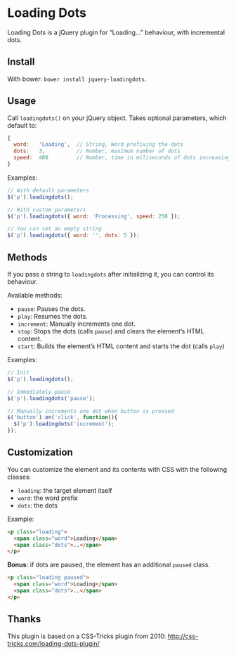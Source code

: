 # Loading Dots

Loading Dots is a jQuery plugin for “Loading...” behaviour, with incremental dots.

## Install

With bower: `bower install jquery-loadingdots`.

## Usage

Call `loadingdots()` on your jQuery object. Takes optional parameters, which default to:
```javascript
{
  word:   'Loading',  // String, Word prefixing the dots
  dots:   3,          // Number, maximum number of dots
  speed:  400         // Number, time in miliseconds of dots increasing interval
}
```

Examples:

```javascript
// With default parameters
$('p').loadingdots();

// With custom parameters
$('p').loadingdots({ word: 'Processing', speed: 250 });

// You can set an empty string
$('p').loadingdots({ word: '', dots: 5 });
```

## Methods

If you pass a string to `loadingdots` after initializing it, you can control its behaviour.

Available methods:
* `pause`: Pauses the dots.
* `play`: Resumes the dots.
* `increment`: Manually increments one dot.
* `stop`: Stops the dots (calls `pause`) and clears the element’s HTML content.
* `start`: Builds the element’s HTML content and starts the dot (calls `play`)

Examples:
```javascript
// Init
$('p').loadingdots();

// Immediately pause
$('p').loadingdots('pause');

// Manually increments one dot when button is pressed
$('button').on('click', function(){
  $('p').loadingdots('increment');
});
```

## Customization

You can customize the element and its contents with CSS with the following classes:
* `loading`: the target element itself
* `word`: the word prefix
* `dots`: the dots

Example:
```html
<p class="loading">
  <span class="word">Loading</span>
  <span class="dots">..</span>
</p>
```

**Bonus:** if dots are paused, the element has an additional `paused` class.
```html
<p class="loading paused">
  <span class="word">Loading</span>
  <span class="dots">..</span>
</p>
```

## Thanks

This plugin is based on a CSS-Tricks plugin from 2010: http://css-tricks.com/loading-dots-plugin/
